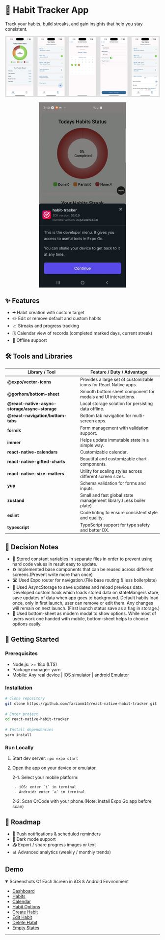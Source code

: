 # 📱 Habit Tracker App

Track your habits, build streaks, and gain insights that help you stay consistent.

![screens](./docs/images/intro.png)

<div style="width:100%; display:flex; justify-content: center;">
<img style="height: 600px;" src="./docs/demo.gif">
</div>

## ✨ Features

- ➕ Habit creation with custom target
- ✏️ Edit or remove default and custom habits
- 📈 Streaks and progress tracking
- 🗓 Calendar view of records (completed marked days, current streak)
- 💾 Offline support

## 🛠 Tools and Libraries

| Library / Tool                                | Feature / Duty / Advantage                                         |
| --------------------------------------------- | ------------------------------------------------------------------ |
| **@expo/vector-icons**                        | Provides a large set of customizable icons for React Native apps.  |
| **@gorhom/bottom-sheet**                      | Smooth bottom sheet component for modals and UI interactions.      |
| **@react-native-async-storage/async-storage** | Local storage solution for persisting data offline.                |
| **@react-navigation/bottom-tabs**             | Bottom tab navigation for multi-screen apps.                       |
| **formik**                                    | Form management with validation support.                           |
| **immer**                                     | Helps update immutable state in a simple way.                      |
| **react-native-calendars**                    | Customizable calendar.                                             |
| **react-native-gifted-charts**                | Beautiful and customizable chart components.                       |
| **react-native-size-matters**                 | Utility for scaling styles across different screen sizes.          |
| **yup**                                       | Schema validation for forms and inputs.                            |
| **zustand**                                   | Small and fast global state management library.(Less boiler plate) |
| **eslint**                                    | Code linting to ensure consistent style and quality.               |
| **typescript**                                | TypeScript support for type safety and better DX.                  |

## 🧠 Decision Notes

- 🔧 Stored constant variables in separate files in order to prevent using hard code values in result easy to update.
- ♻️ Implemented base components that can be reused across different screens.(Prevent write more than once)
- 🛣 Used Expo router for navigation.(File base routing & less boilerplate)
- 💾 Used AsyncStorage to save updates and reload previous data.
  Developed custom hook which loads stored data on stateMangers store, save updates of data when app goes to background.
  Default habits load once, only in first launch, user can remove or edit them. Any changes will remain on next launch. (First launch status save as a flag in storage.)
- 📱 Used bottom-sheet as modern modal to show options. While most of users work one handed with mobile, bottom-sheet helps to choose options easily.

## 🚀 Getting Started

### Prerequisites

- Node.js: >= 18.x (LTS)
- Package manager: yarn
- Mobile: Any real device | iOS simulator | android Emulator

### Installation

```bash
# Clone repository
git clone https://github.com/farzanm14/react-native-habit-tracker.git

# Enter project
cd react-native-habit-tracker

# Install dependencies
yarn install

```

### Run Locally

1.  Start dev server: `npx expo start`

2.  Open the app on your device or emulator.

    2-1. Select your mobile platform:

         - iOS: enter `i` in terminal
         - Android: enter `a` in terminal

    2-2. Scan QrCode with your phone.(Note: install Expo Go app before scan)

## 📌 Roadmap

- 🔔 Push notifications & scheduled reminders
- 🌙 Dark mode support
- 📤 Export / share progress images or text
- 📊 Advanced analytics (weekly / monthly trends)

## Demo

<details open="close">
<summary>Screenshots Of Each Screen in iOS & Android Environment </summary>

- [Dashboard](/docs/images/dashboard.png)
- [Habits](/docs/images/habits.png)
- [Calendar](/docs/images/calendar.png)
- [Habit Options](/docs/images/options.png)
- [Create Habit](/docs/images/add.png)
- [Edit Habit](/docs/images/edit.png)
- [Delete Habit](/docs/images/delete.png)
- [Empty States](/docs/images/empty-state.png)

</details>

---
